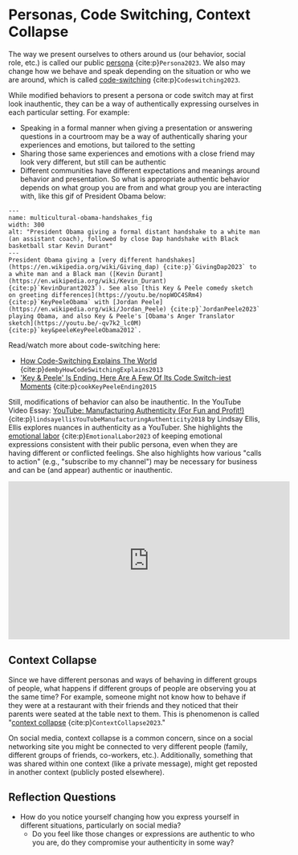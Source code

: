 # Personas, Code Switching, Context Collapse

The way we present ourselves to others around us (our behavior, social role, etc.) is called our public [persona](https://en.wikipedia.org/wiki/Persona) {cite:p}`Persona2023`. We also may change how we behave and speak depending on the situation or who we are around, which is called [code-switching](https://en.wikipedia.org/wiki/Code-switching) {cite:p}`Codeswitching2023`.

While modified behaviors to present a persona or code switch may at first look inauthentic, they can be a way of authentically expressing ourselves in each particular setting. For example:
- Speaking in a formal manner when giving a presentation or answering questions in a courtroom may be a way of authentically sharing your experiences and emotions, but tailored to the setting
- Sharing those same experiences and emotions with a close friend may look very different, but still can be authentic
- Different communities have different expectations and meanings around behavior and presentation. So what is appropriate authentic behavior depends on what group you are from and what group you are interacting with, like this gif of President Obama below:

```{figure} multicultural-obama-handshakes.gif
---
name: multicultural-obama-handshakes_fig
width: 300
alt: "President Obama giving a formal distant handshake to a white man (an assistant coach), followed by close Dap handshake with Black basketball star Kevin Durant"
---
President Obama giving a [very different handshakes](https://en.wikipedia.org/wiki/Giving_dap) {cite:p}`GivingDap2023` to a white man and a Black man ([Kevin Durant](https://en.wikipedia.org/wiki/Kevin_Durant) {cite:p}`KevinDurant2023`). See also [this Key & Peele comedy sketch on greeting differences](https://youtu.be/nopWOC4SRm4) {cite:p}`KeyPeeleObama` with [Jordan Peele](https://en.wikipedia.org/wiki/Jordan_Peele) {cite:p}`JordanPeele2023` playing Obama, and also Key & Peele's [Obama's Anger Translator sketch](https://youtu.be/-qv7k2_lc0M) {cite:p}`key&peeleKeyPeeleObama2012`.
```

Read/watch more about code-switching here:
- [How Code-Switching Explains The World](https://www.npr.org/sections/codeswitch/2013/04/08/176064688/how-code-switching-explains-the-world) {cite:p}`dembyHowCodeSwitchingExplains2013`
- ['Key & Peele' Is Ending. Here Are A Few Of Its Code Switch-iest Moments](https://www.npr.org/sections/codeswitch/2015/07/29/427411327/key-peele-is-ending-here-are-a-few-of-its-code-switch-iest-moments) {cite:p}`cookKeyPeeleEnding2015`

Still, modifications of behavior can also be inauthentic. In the YouTube Video Essay: [YouTube: Manufacturing Authenticity (For Fun and Profit!)](https://www.youtube.com/watch?v=8FJEtCvb2Kw) {cite:p}`lindsayellisYouTubeManufacturingAuthenticity2018` by Lindsay Ellis, Ellis explores nuances in authenticity as a YouTuber. She highlights the [emotional labor](https://en.wikipedia.org/wiki/Emotional_labor) {cite:p}`EmotionalLabor2023` of keeping emotional expressions consistent with their public persona, even when they are having different or conflicted feelings. She also highlights how various "calls to action" (e.g., "subscribe to my channel") may be necessary for business and can be (and appear) authentic or inauthentic.

<iframe width="560" height="315" src="https://www.youtube.com/embed/8FJEtCvb2Kw" title="YouTube video player" frameborder="0" allow="accelerometer; autoplay; clipboard-write; encrypted-media; gyroscope; picture-in-picture; web-share" allowfullscreen></iframe>



## Context Collapse
Since we have different personas and ways of behaving in different groups of people, what happens if different groups of people are observing you at the same time? For example, someone might not know how to behave if they were at a restaurant with their friends and they noticed that their parents were seated at the table next to them. This is phenomenon is called "[context collapse](https://en.wikipedia.org/wiki/Context_collapse) {cite:p}`ContextCollapse2023`."

On social media, context collapse is a common concern, since on a social networking site you might be connected to very different people (family, different groups of friends, co-workers, etc.). Additionally, something that was shared within one context (like a private message), might get reposted in another context (publicly posted elsewhere). 

## Reflection Questions
- How do you notice yourself changing how you express yourself in different situations, particularly on social media?
  - Do you feel like those changes or expressions are authentic to who you are, do they compromise your authenticity in some way?
